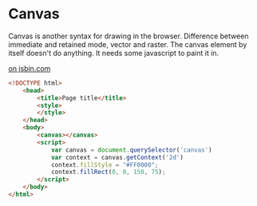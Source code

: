 # Canvas

Canvas is another syntax for drawing in the browser. Difference between immediate and retained mode, vector and raster. The canvas element by itself doesn't do anything. It needs some javascript to paint it in.

<a class="jsbin-embed" href="http://jsbin.com/dacupu/embed?html,output&height=500px"> on jsbin.com</a><script src="http://static.jsbin.com/js/embed.min.js?3.36.11"></script>

```html
<!DOCTYPE html>
	<head>
		<title>Page title</title>
		<style>
		</style>
	</head>
	<body>
		<canvas></canvas>
	    <script>
		    var canvas = document.querySelector('canvas')  
		    var context = canvas.getContext('2d')
		    context.fillStyle = "#FF0000";
			context.fillRect(0, 0, 150, 75);
    	</script>
	</body>
</html>
```
